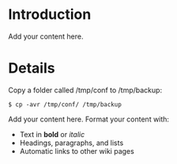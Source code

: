 # Introduction #

Add your content here.


# Details #

Copy a folder called /tmp/conf to /tmp/backup:

`$ cp -avr /tmp/conf/ /tmp/backup`


Add your content here.  Format your content with:
  * Text in **bold** or _italic_
  * Headings, paragraphs, and lists
  * Automatic links to other wiki pages